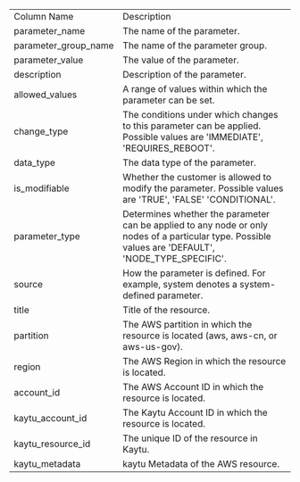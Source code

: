 <table>
	<tr><td>Column Name</td><td>Description</td></tr>
	<tr><td>parameter_name</td><td>The name of the parameter.</td></tr>
	<tr><td>parameter_group_name</td><td>The name of the parameter group.</td></tr>
	<tr><td>parameter_value</td><td>The value of the parameter.</td></tr>
	<tr><td>description</td><td>Description of the parameter.</td></tr>
	<tr><td>allowed_values</td><td>A range of values within which the parameter can be set.</td></tr>
	<tr><td>change_type</td><td>The conditions under which changes to this parameter can be applied. Possible values are 'IMMEDIATE', 'REQUIRES_REBOOT'.</td></tr>
	<tr><td>data_type</td><td>The data type of the parameter.</td></tr>
	<tr><td>is_modifiable</td><td>Whether the customer is allowed to modify the parameter. Possible values are 'TRUE', 'FALSE' 'CONDITIONAL'.</td></tr>
	<tr><td>parameter_type</td><td>Determines whether the parameter can be applied to any node or only nodes of a particular type. Possible values are 'DEFAULT', 'NODE_TYPE_SPECIFIC'.</td></tr>
	<tr><td>source</td><td>How the parameter is defined. For example, system denotes a system-defined parameter.</td></tr>
	<tr><td>title</td><td>Title of the resource.</td></tr>
	<tr><td>partition</td><td>The AWS partition in which the resource is located (aws, aws-cn, or aws-us-gov).</td></tr>
	<tr><td>region</td><td>The AWS Region in which the resource is located.</td></tr>
	<tr><td>account_id</td><td>The AWS Account ID in which the resource is located.</td></tr>
	<tr><td>kaytu_account_id</td><td>The Kaytu Account ID in which the resource is located.</td></tr>
	<tr><td>kaytu_resource_id</td><td>The unique ID of the resource in Kaytu.</td></tr>
	<tr><td>kaytu_metadata</td><td>kaytu Metadata of the AWS resource.</td></tr>
</table>